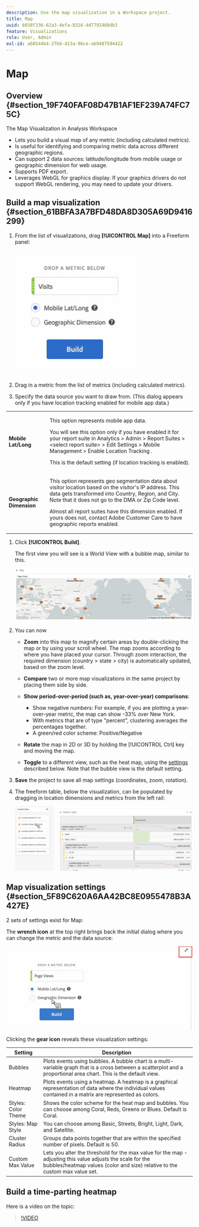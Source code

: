 ```yaml
---
description: Use the map visualization in a Workspace project.
title: Map
uuid: 6038f336-62a3-4efa-8316-4d7792468db3
feature: Visualizations
role: User, Admin
exl-id: a60544b4-27b6-413a-96ce-ab9487594422
---
```

# Map

## Overview {#section_19F740FAF08D47B1AF1EF239A74FC75C}

The Map Visualization in Analysis Workspace

* Lets you build a visual map of any metric (including calculated metrics).
* Is useful for identifying and comparing metric data across different geographic regions.
* Can support 2 data sources: latitude/longitude from mobile usage or geographic dimension for web usage.
* Supports PDF export.
* Leverages WebGL for graphics display. If your graphics drivers do not support WebGL rendering, you may need to update your drivers.

## Build a map visualization {#section_61BBFA3A7BFD48DA8D305A69D9416299}

1. From the list of visualizations, drag **[!UICONTROL Map]** into a Freeform panel:

   ![](assets/map-viz1.png)

1. Drag in a metric from the list of metrics (including calculated metrics).
1. Specify the data source you want to draw from. (This dialog appears only if you have location tracking enabled for mobile app data.) 

<table id="table_CD54B433464B4282A7524FB187016C47"> 
 <tbody> 
  <tr> 
   <td colname="col1"> <p><b>Mobile Lat/Long</b> </p> </td> 
   <td colname="col2"> <p>This option represents mobile app data. </p> <p>You will see this option only if you have enabled it for your report suite in <span class="ignoretag"> <span class="uicontrol"> Analytics </span>  &gt; <span class="uicontrol"> Admin </span>  &gt; <span class="uicontrol"> Report Suites </span>  &gt; <span class="uicontrol"> &lt;select report suite&gt; </span>  &gt; <span class="uicontrol"> Edit Settings </span>  &gt; <span class="uicontrol"> Mobile Management </span>  &gt; <span class="uicontrol"> Enable Location Tracking </span> </span>. </p> <p>This is the default setting (if location tracking is enabled). </p> </td> 
  </tr> 
  <tr> 
   <td colname="col1"> <p><b>Geographic Dimension </b> </p> </td> 
   <td colname="col2"> <p>This option represents geo segmentation data about visitor location based on the visitor's IP address. This data gets transformed into Country, Region, and City. Note that it does not go to the DMA or Zip Code level. </p> <p>Almost all report suites have this dimension enabled. If yours does not, contact Adobe Customer Care to have geographic reports enabled. </p> </td> 
  </tr> 
 </tbody> 
</table>

1. Click **[!UICONTROL Build]**.

   The first view you will see is a World View with a bubble map, similar to this.

   ![](assets/bubble-world-view.png)

1. You can now

    * **Zoom** into this map to magnify certain areas by double-clicking the map or by using your scroll wheel. The map zooms according to where you have placed your cursor. Through zoom interaction, the required dimension (country > state > city) is automatically updated, based on the zoom level.
    * **Compare** two or more map visualizations in the same project by placing them side by side.
    * **Show period-over-period (such as, year-over-year) comparisons**:

        * Show negative numbers: For example, if you are plotting a year-over-year metric, the map can show -33% over New York.
        * With metrics that are of type "percent", clustering averages the percentages together.
        * A green/red color scheme: Positive/Negative

    * **Rotate** the map in 2D or 3D by holding the [!UICONTROL Ctrl] key and moving the map.
    
    * **Toggle** to a different view, such as the heat map, using the [settings](/help/analyze/analysis-workspace/visualizations/map-visualization.md#section_5F89C620A6AA42BC8E0955478B3A427E) described below. Note that the bubble view is the default setting.

1. **Save** the project to save all map settings (coordinates, zoom, rotation).
1. The freeform table, below the visualization, can be populated by dragging in location dimensions and metrics from the left rail:

   ![](assets/location-dimensions.png)

## Map visualization settings {#section_5F89C620A6AA42BC8E0955478B3A427E}

2 sets of settings exist for Map:

The **wrench icon** at the top right brings back the initial dialog where you can change the metric and the data source:

![](assets/map-wrench.png)

Clicking the **gear icon** reveals these visualization settings: 

| Setting | Description |
|--- |--- |
|Bubbles|Plots events using bubbles. A bubble chart is a multi-variable graph that is a cross between a scatterplot and a proportional area chart. This is the default view.|
|Heatmap|Plots events using a heatmap. A heatmap is a graphical representation of data where the individual values contained in a matrix are represented as colors.|
|Styles: Color Theme|Shows the color scheme for the heat map and bubbles. You can choose among Coral, Reds, Greens or Blues. Default is Coral.|
|Styles: Map Style|You can choose among Basic, Streets, Bright, Light, Dark, and Satellite.|
|Cluster Radius|Groups data points together that are within the specified number of pixels. Default is 50.|
|Custom Max Value|Lets you alter the threshold for the max value for the map - adjusting this value adjusts the scale for the bubbles/heatmap values (color and size) relative to the custom max value set.|

## Build a time-parting heatmap

Here is a video on the topic:

>[!VIDEO](https://video.tv.adobe.com/v/26991/?quality=12)
